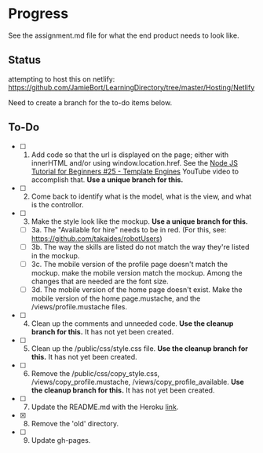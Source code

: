 # Progress

See the assignment.md file for what the end product needs to look like.

## Status
attempting to host this on netlify: https://github.com/JamieBort/LearningDirectory/tree/master/Hosting/Netlify

Need to create a branch for the to-do items below.

## To-Do
- [ ] 1. Add code so that the url is displayed on the page; either with innerHTML and/or using window.location.href. See the [Node JS Tutorial for Beginners #25 - Template Engines](https://www.youtube.com/watch?v=oZGmHNZv7Sc) YouTube video to accomplish that. **Use a unique branch for this.**
- [ ] 2. Come back to identify what is the model, what is the view, and what is the controllor.
- [ ] 3. Make the style look like the mockup. **Use a unique branch for this.**
  - [ ] 3a. The "Available for hire" needs to be in red. (For this, see: https://github.com/takaides/robotUsers)
  - [ ] 3b. The way the skills are listed do not match the way they're listed in the mockup.
  - [ ] 3c. The mobile version of the profile page doesn't match the mockup. make the mobile version match the mockup. Among the changes that are needed are the font size. 
  - [ ] 3d. The mobile version of the home page doesn't exist. Make the mobile version of the home page.mustache, and the /views/profile.mustache files.
- [ ] 4. Clean up the comments and unneeded code. **Use the cleanup branch for this.** It has not yet been created.
- [ ] 5. Clean up the /public/css/style.css file. **Use the cleanup branch for this.** It has not yet been created.
- [ ] 6. Remove the /public/css/copy_style.css, /views/copy_profile.mustache, /views/copy_profile_available. **Use the cleanup branch for this.** It has not yet been created.
- [ ] 7. Update the README.md with the Heroku [link](https://vast-island-13423.herokuapp.com/).
- [X] 8. Remove the 'old' directory.
- [ ] 9. Update gh-pages.